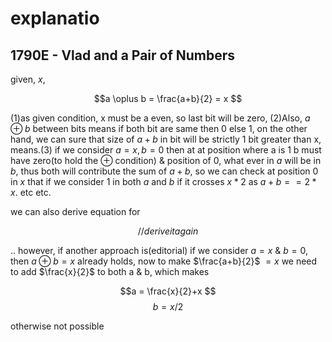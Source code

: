 # explanatio

## 1790E - Vlad and a Pair of Numbers

given, $x$,

```math
a \oplus b = \frac{a+b}{2} = x

```

(1)as given condition, x must be a even, so last bit will be zero, (2)Also,
$a\oplus b$ between bits means if both bit are same then $0$ else $1$, on
the other hand, we can sure that size of $a+b$ in bit will be strictly 1
bit greater than x, means.(3) if we consider $a = x,b=0$ then at at position
where a is $1$ b must have zero(to hold the $\oplus$ condition) & position
of $0$, what ever in $a$ will be in $b$, thus both will contribute the sum of $a+b$,
so we can check at position $0$ in $x$ that if we consider $1$ in both $a$ and $b$
if it crosses $x*2$ as $a+b == 2*x$. etc etc.

we can also derive equation for

```math
// derive it again
```

.. however, if another approach is(editorial)
if we consider $a=x$ & $b=0$, then $a \oplus b = x$ already holds, now to make
$\frac{a+b}{2}$ $=x$ we need to add $\frac{x}{2}$ to both a & b, which makes

$$a = \frac{x}{2}+x $$
$$b = x/2$$

otherwise not possible
